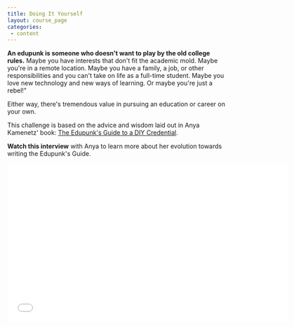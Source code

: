 ```yaml
---
title: Doing It Yourself
layout: course_page
categories:
 - content
---
```


**An edupunk is someone who doesn't want to play by the old college rules.** Maybe you have interests that don't fit the academic mold. Maybe you're in a remote location. Maybe you have a family, a job, or other responsibilities and you can't take on life as a full-time student. Maybe you love new technology and new ways of learning. Or maybe you're just a rebel!"

Either way, there's tremendous value in pursuing an education or career on your own.

This challenge is based on the advice and wisdom laid out in Anya Kamenetz' book: [The Edupunk's Guide to a DIY Credential](http://edupunksguide.org/).

**Watch this interview** with Anya to learn more about her evolution towards writing the Edupunk's Guide.

<p><iframe width="640" height="360" src="//www.youtube.com/embed/gYOgr9bGsc0" frameborder="0" allowfullscreen></iframe></p>
